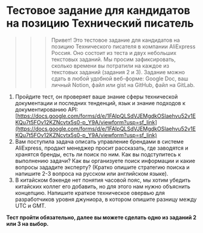 # Тестовое задание для кандидатов на позицию Технический писатель

>>> Привет! Это тестовое задание для кандидатов на позицию Технического писателя в компании AliExpress Россия. Оно состоит из теста и двух небольших текстовых заданий. Мы просим зафиксировать, сколько времени вы потратили на каждое из текстовых заданий (задания 2 и 3). Задание можно сдать в любой удобной веб-форме: Google Doc, ваш личный Notion, файл или gist на GitHub, файл на GitLab. 

1. Пройдите тест, он проверяет ваше знание сферы технической документации и последних тенденций, язык и знание подходов к документированию API: [https://docs.google.com/forms/d/e/1FAIpQLSdVJEMgdkOSlaehvu52v1EKQu7t5FOv12KZNcvtx5s0-p_Y9A/viewform?usp=sf_link](https://docs.google.com/forms/d/e/1FAIpQLSdVJEMgdkOSlaehvu52v1EKQu7t5FOv12KZNcvtx5s0-p_Y9A/viewform?usp=sf_link) 
2. Вам поступила задача описать управление брендами в системе AliExpress, продакт менеджер просит рассказать, где заводятся и хранятся бренды, есть ли поиск по ним. Как вы подступитесь к выполнению задачи? Как вы организуете поиск информации и какие вопросы зададите эксперту? (Кратко опишите стратегию поиска и напишите 2-3 вопроса на русском или английском языке).
3. В китайском бэкенде нет понятия часовой пояс, мы хотим убедить китайских коллег его добавить, но для этого нам нужно объяснить концепцию. Напишите краткое техническое овервью для разработчиков уровня джуниора, в котором опишите разницу между UTC и GMT.

**Тест пройти обязательно, далее вы можете сделать одно из заданий 2 или 3 на выбор.**
